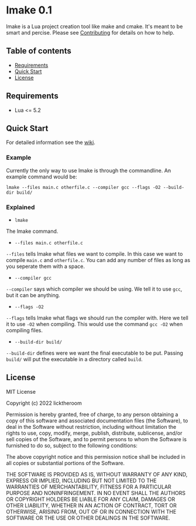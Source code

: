 # lmake 0.1

lmake is a Lua project creation tool like make and cmake. It's meant to be smart and percise. Please see [Contributing](./CONTRIBUTING.md) for details on how to help.

## Table of contents

- [Requirements](#requirements)
- [Quick Start](#quick-start)
- [License](#license)

## Requirements

- Lua <= 5.2

## Quick Start

For detailed information see the [wiki](https://github.com/licktheroom/lmake/wiki).
### Example
Currently the only way to use lmake is through the commandline. An example command would be:

```lmake --files main.c otherfile.c --compiler gcc --flags -O2 --build-dir build/```
### Explained

 * ```lmake```

The lmake command.
 * ```--files main.c otherfile.c```

```--files``` tells lmake what files we want to compile. In this case we want to compile ```main.c``` and ```otherfile.c```. You can add any number of files as long as you seperate them with a space.
 * ```--compiler gcc```
 
 ```--compiler``` says which compiler we should be using. We tell it to use ```gcc```, but it can be anything.
 * ```--flags -O2```

```--flags``` tells lmake what flags we should run the compiler with. Here we tell it to use ```-O2``` when compiling. This would use the command ```gcc -O2``` when compiling files.
 * ```--build-dir build/```
 
 ```--build-dir``` defines were we want the final executable to be put. Passing ```build/``` will put the executable in a directory called ```build```.



## License

MIT License

Copyright (c) 2022 licktheroom

Permission is hereby granted, free of charge, to any person obtaining a copy
of this software and associated documentation files (the Software), to deal
in the Software without restriction, including without limitation the rights
to use, copy, modify, merge, publish, distribute, sublicense, and/or sell
copies of the Software, and to permit persons to whom the Software is
furnished to do so, subject to the following conditions:

The above copyright notice and this permission notice shall be included in all
copies or substantial portions of the Software.

THE SOFTWARE IS PROVIDED AS IS, WITHOUT WARRANTY OF ANY KIND, EXPRESS OR
IMPLIED, INCLUDING BUT NOT LIMITED TO THE WARRANTIES OF MERCHANTABILITY,
FITNESS FOR A PARTICULAR PURPOSE AND NONINFRINGEMENT. IN NO EVENT SHALL THE
AUTHORS OR COPYRIGHT HOLDERS BE LIABLE FOR ANY CLAIM, DAMAGES OR OTHER
LIABILITY, WHETHER IN AN ACTION OF CONTRACT, TORT OR OTHERWISE, ARISING FROM,
OUT OF OR IN CONNECTION WITH THE SOFTWARE OR THE USE OR OTHER DEALINGS IN THE
SOFTWARE.
